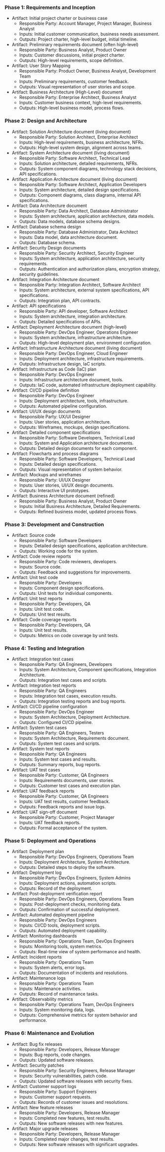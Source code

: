### Phase 1: Requirements and Inception

- Artifact: Initial project charter or business case
    - Responsible Party: Account Manager, Project Manager, Business Analyst
    - Inputs: Initial customer communication, business needs assessment.
    - Outputs: Project charter, high-level budget, initial timeline.
- Artifact: Preliminary requirements document (often high-level)
    - Responsible Party: Business Analyst, Product Owner
    - Inputs: Customer discussions, initial project charter.
    - Outputs: High-level requirements, scope definition.
- Artifact: User Story Mapping
    - Responsible Party: Product Owner, Business Analyst, Development Team
    - Inputs: Preliminary requirements, customer feedback.
    - Outputs: Visual representation of user stories and scope.
- Artifact: Business Architecture (High-Level) document
    - Responsible Party: Enterprise Architect, Business Analyst
    - Inputs: Customer business context, high-level requirements.
    - Outputs: High-level business model, process flows.

### Phase 2: Design and Architecture    

- Artifact: Solution Architecture document (living document)
    - Responsible Party: Solution Architect, Enterprise Architect
    - Inputs: High-level requirements, business architecture, NFRs.
    - Outputs: High-level system design, alignment across teams.
- Artifact: System Architecture document (living document)
    - Responsible Party: Software Architect, Technical Lead
    - Inputs: Solution architecture, detailed requirements, NFRs.
    - Outputs: System component diagrams, technology stack decisions, API specifications.
- Artifact: Application Architecture document (living document)
    - Responsible Party: Software Architect, Application Developers
    - Inputs: System architecture, detailed design specifications.
    - Outputs: Component diagrams, class diagrams, internal API specifications.
- Artifact: Data Architecture document
    - Responsible Party: Data Architect, Database Administrator
    - Inputs: System architecture, application architecture, data models.
    - Outputs: Data models, database schema designs.
- Artifact: Database schema design
    - Responsible Party: Database Administrator, Data Architect
    - Inputs: Data model, data architecture document.
    - Outputs: Database schema.
- Artifact: Security Design documents
    - Responsible Party: Security Architect, Security Engineer
    - Inputs: System architecture, application architecture, security requirements.
    - Outputs: Authentication and authorization plans, encryption strategy, security guidelines.
- Artifact: Integration Architecture document
    - Responsible Party: Integration Architect, Software Architect
    - Inputs: System architecture, external system specifications, API specifications.
    - Outputs: Integration plan, API contracts.
- Artifact: API specifications
    - Responsible Party: API developer, Software Architect
    - Inputs: System architecture, integration architecture.
    - Outputs: Detailed specifications of APIs.
- Artifact: Deployment Architecture document (high-level)
    - Responsible Party: DevOps Engineer, Operations Engineer
    - Inputs: System architecture, infrastructure architecture.
    - Outputs: High-level deployment plan, environment configuration.
- Artifact: Infrastructure Architecture document (living document)
    - Responsible Party: DevOps Engineer, Cloud Engineer
    - Inputs: Deployment architecture, infrastructure requirements.
    - Outputs: Infrastructure design, IaC scripts.
- Artifact: Infrastructure as Code (IaC) plan
    - Responsible Party: DevOps Engineer
    - Inputs: Infrastructure architecture document, tools.
    - Outputs: IaC code, automated infrastructure deployment capability.
- Artifact: CI/CD pipeline definition
    - Responsible Party: DevOps Engineer
    - Inputs: Deployment architecture, tools, infrastructure.
    - Outputs: Automated pipeline configuration.
- Artifact: UI/UX design documents
    - Responsible Party: UX/UI Designer
    - Inputs: User stories, application architecture.
    - Outputs: Wireframes, mockups, design specifications.
- Artifact: Detailed component specifications
    - Responsible Party: Software Developers, Technical Lead
    - Inputs: System and Application architecture documents.
    - Outputs: Detailed design documents for each component.
- Artifact: Flowcharts and process diagrams
    - Responsible Party: Software Developers, Technical Lead
    - Inputs: Detailed design specifications.
    - Outputs: Visual representation of system behavior.
- Artifact: Mockups and wireframes
    - Responsible Party: UI/UX Designer
    - Inputs: User stories, UI/UX design documents.
    - Outputs: Interactive UI prototypes.
- Artifact: Business Architecture document (refined)
    - Responsible Party: Business Analyst, Product Owner
    - Inputs: Initial Business Architecture, Detailed Requirements.
    - Outputs: Refined business model, updated process flows.

### Phase 3: Development and Construction

- Artifact: Source code
    - Responsible Party: Software Developers
    - Inputs: Detailed design specifications, application architecture.
    - Outputs: Working code for the system.
- Artifact: Code review reports
    - Responsible Party: Code reviewers, developers.
    - Inputs: Source code.
    - Outputs: Feedback and suggestions for improvements.
- Artifact: Unit test code
    - Responsible Party: Developers
    - Inputs: Component design specifications.
    - Outputs: Unit tests for individual components.
- Artifact: Unit test reports
    - Responsible Party: Developers, QA
    - Inputs: Unit test code.
    - Outputs: Unit test results.
- Artifact: Code coverage reports
    - Responsible Party: Developers, QA
    - Inputs: Unit test results.
    - Outputs: Metrics on code coverage by unit tests.
### Phase 4: Testing and Integration

- Artifact: Integration test cases
    - Responsible Party: QA Engineers, Developers
    - Inputs: System Architecture, Component specifications, Integration Architecture.
    - Outputs: Integration test cases and scripts.
- Artifact: Integration test reports
    - Responsible Party: QA Engineers
    - Inputs: Integration test cases, execution results.
    - Outputs: Integration testing reports and bug reports.
- Artifact: CI/CD pipeline configuration
    - Responsible Party: DevOps Engineer
    - Inputs: System Architecture, Deployment Architecture.
    - Outputs: Configured CI/CD pipeline.
- Artifact: System test cases
    - Responsible Party: QA Engineers, Testers
    - Inputs: System Architecture, Requirements document.
    - Outputs: System test cases and scripts.
- Artifact: System test reports
    - Responsible Party: QA Engineers
    - Inputs: System test cases and results.
    - Outputs: Summary reports, bug reports.
- Artifact: UAT test cases
    - Responsible Party: Customer, QA Engineers
    - Inputs: Requirements documents, user stories.
    - Outputs: Customer test cases and execution plan.
- Artifact: UAT feedback reports
    - Responsible Party: Customer, QA Engineers
    - Inputs: UAT test results, customer feedback.
    - Outputs: Feedback reports and issue logs.
- Artifact: UAT sign-off document
    - Responsible Party: Customer, Project Manager
    - Inputs: UAT feedback reports.
    - Outputs: Formal acceptance of the system.
### Phase 5: Deployment and Operations

- Artifact: Deployment plan
    - Responsible Party: DevOps Engineers, Operations Team
    - Inputs: Deployment Architecture, System Architecture.
    - Outputs: Detailed steps to deploy the software.
- Artifact: Deployment log
    - Responsible Party: DevOps Engineers, System Admins
    - Inputs: Deployment actions, automation scripts.
    - Outputs: Record of the deployment.
- Artifact: Post-deployment verification report
    - Responsible Party: DevOps Engineers, Operations Team
    - Inputs: Post-deployment checks, monitoring data.
    - Outputs: Confirmation of successful deployment.
- Artifact: Automated deployment pipeline
    - Responsible Party: DevOps Engineers
    - Inputs: CI/CD tools, deployment scripts.
    - Outputs: Automated deployment capability.
- Artifact: Monitoring dashboards
    - Responsible Party: Operations Team, DevOps Engineers
    - Inputs: Monitoring tools, system metrics.
    - Outputs: Real-time view of system performance and health.
- Artifact: Incident reports
    - Responsible Party: Operations Team
    - Inputs: System alerts, error logs.
    - Outputs: Documentation of incidents and resolutions.
- Artifact: Maintenance logs
    - Responsible Party: Operations Team
    - Inputs: Maintenance activities.
    - Outputs: Record of maintenance tasks.
- Artifact: Observability metrics
    - Responsible Party: Operations Team, DevOps Engineers
    - Inputs: System monitoring data, logs.
    - Outputs: Comprehensive metrics for system behavior and performance.
### Phase 6: Maintenance and Evolution

- Artifact: Bug fix releases
    - Responsible Party: Developers, Release Manager
    - Inputs: Bug reports, code changes.
    - Outputs: Updated software releases.
- Artifact: Security patches
    - Responsible Party: Security Engineers, Release Manager
    - Inputs: Security vulnerabilities, patch code.
    - Outputs: Updated software releases with security fixes.
- Artifact: Customer support logs
    - Responsible Party: Support Engineers
    - Inputs: Customer support requests.
    - Outputs: Records of customer issues and resolutions.
- Artifact: New feature releases
    - Responsible Party: Developers, Release Manager
    - Inputs: Completed new features, test results.
    - Outputs: New software releases with new features.
- Artifact: Major upgrade releases
    - Responsible Party: Developers, Release Manager
    - Inputs: Completed major changes, test results.
    - Outputs: New software releases with significant upgrades.
